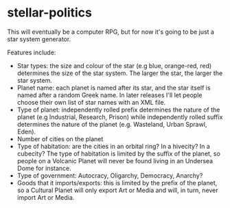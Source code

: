 stellar-politics
================

This will eventually be a computer RPG, but for now it's going to be just a star system generator.

Features include:

- Star types: the size and colour of the star (e.g blue, orange-red, red) determines the size of the star system. The larger the star, the larger the star system.
- Planet name: each planet is named after its star, and the star itself is named after a random Greek name. In later releases I'll let people choose their own list of star names with an XML file.
- Type of planet: independently rolled prefix determines the nature of the planet (e.g Industrial, Research, Prison) while independently rolled suffix determines the nature of the planet (e.g. Wasteland, Urban Sprawl, Eden).
- Number of cities on the planet
- Type of habitation: are the cities in an orbital ring? In a hivecity? In a cubecity? The type of habitation is limited by the suffix of the planet, so people on a Volcanic Planet will never be found living in an Undersea Dome for instance.
- Type of government: Autocracy, Oligarchy, Democracy, Anarchy?
- Goods that it imports/exports: this is limited by the prefix of the planet, so a Cultural Planet will only export Art or Media and will, in turn, never import Art or Media.
